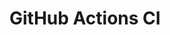 # GitHub Actions CI




























































































































































































































































































































































































































































































































































































































































































































































































































































































































































































































































































































































































































































































































































































































































































































































































































































































































































































































































































































































































































































































































































































































































































































































































































































































































































































































































































































































































































































































































































































































































































































































































































































































































































































































